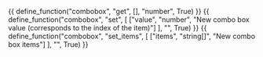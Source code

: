 {{ define_function("combobox", "get", [], "number", True) }}
{{ define_function("combobox", "set", [
    ["value", "number", "New combo box value (corresponds to the index of the item)"]
], "", True) }}
{{ define_function("combobox", "set_items", [
    ["items", "string[]", "New combo box items"]
], "", True) }}